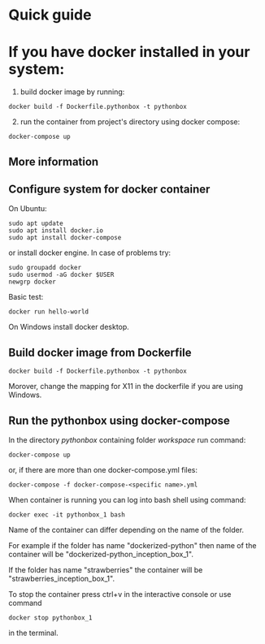 # Quick guide
# If you have docker installed in your system:
1. build docker image by running:
```
docker build -f Dockerfile.pythonbox -t pythonbox
```
2. run the container from project's directory using docker compose:
```
docker-compose up
```

## More information
## Configure system for docker container
On Ubuntu:
```
sudo apt update
sudo apt install docker.io
sudo apt install docker-compose
```
or install docker engine.
In case of problems try:
```
sudo groupadd docker
sudo usermod -aG docker $USER
newgrp docker
```

Basic test:
```
docker run hello-world
```

On Windows install docker desktop.

## Build docker image from Dockerfile
```
docker build -f Dockerfile.pythonbox -t pythonbox
```

Morover, change the mapping for X11 in the dockerfile if you are using Windows.

## Run the pythonbox using docker-compose
In the directory *pythonbox* containing folder *workspace* run command:
```
docker-compose up
```
or, if there are more than one docker-compose.yml files:
```
docker-compose -f docker-compose-<specific name>.yml
```

When container is running you can log into bash shell using command:
```
docker exec -it pythonbox_1 bash
```

Name of the container can differ depending on the name of the folder. 

For example if the folder has name "dockerized-python" then name of the container will be "dockerized-python_inception_box_1". 

If the folder has name "strawberries" the container will be "strawberries_inception_box_1".

To stop the container press ctrl+v in the interactive console or use command 
```
docker stop pythonbox_1
```
in the terminal. 

